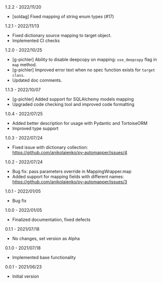 1.2.2 - 2022/11/20
* [soldag] Fixed mapping of string enum types (#17)

1.2.1 - 2022/11/13
* Fixed dictionary source mapping to target object.
* Implemented CI checks

1.2.0 - 2022/10/25
* [g-pichler] Ability to disable deepcopy on mapping: `use_deepcopy` flag in `map` method.
* [g-pichler] Improved error text when no spec function exists for `target class`.
* Updated doc comments.

1.1.3 - 2022/10/07
* [g-pichler] Added support for SQLAlchemy models mapping
* Upgraded code checking tool and improved code formatting

1.0.4 - 2022/07/25
* Added better description for usage with Pydantic and TortoiseORM
* Improved type support

1.0.3 - 2022/07/24
* Fixed issue with dictionary collection: https://github.com/anikolaienko/py-automapper/issues/4

1.0.2 - 2022/07/24
* Bug fix: pass parameters override in MappingWrapper.map
* Added support for mapping fields with different names: https://github.com/anikolaienko/py-automapper/issues/3

1.0.1 - 2022/01/05
* Bug fix

1.0.0 - 2022/01/05
* Finalized documentation, fixed defects

0.1.1 - 2021/07/18
* No changes, set version as Alpha

0.1.0 - 2021/07/18
* Implemented base functionality

0.0.1 - 2021/06/23
* Initial version